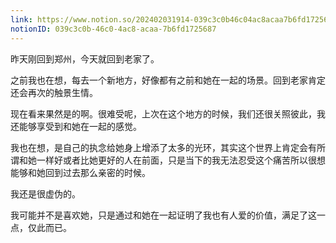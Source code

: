 ```yaml
---
link: https://www.notion.so/202402031914-039c3c0b46c04ac8acaa7b6fd1725687
notionID: 039c3c0b-46c0-4ac8-acaa-7b6fd1725687
---
```

昨天刚回到郑州，今天就回到老家了。

之前我也在想，每去一个新地方，好像都有之前和她在一起的场景。回到老家肯定还会再次的触景生情。

现在看来果然是的啊。很难受呢，上次在这个地方的时候，我们还很关照彼此，我还能够享受到和她在一起的感觉。

我也在想，是自己的执念给她身上增添了太多的光环，其实这个世界上肯定会有所谓和她一样好或者比她更好的人在前面，只是当下的我无法忍受这个痛苦所以很想能够和她回到过去那么亲密的时候。

我还是很虚伪的。

我可能并不是喜欢她，只是通过和她在一起证明了我也有人爱的价值，满足了这一点，仅此而已。